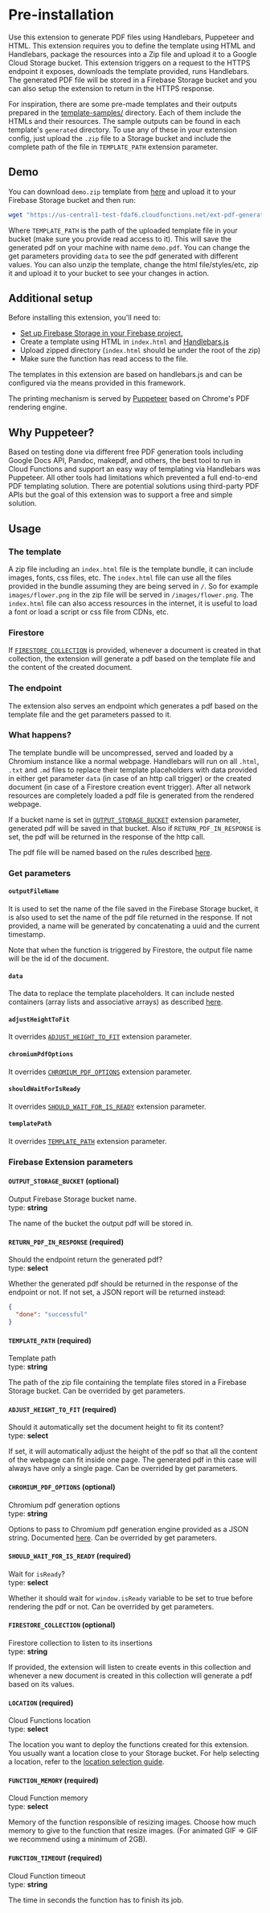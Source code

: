# Pre-installation

Use this extension to generate PDF files using Handlebars, Puppeteer and HTML. This extension requires you to define the template using HTML and Handlebars, package the resources into a Zip file and upload it to a Google Cloud Storage bucket. This extension triggers on a request to the HTTPS endpoint it exposes, downloads the template provided, runs Handlebars. The generated PDF file will be stored in a Firebase Storage bucket and you can also setup the extension to return in the HTTPS response.

For inspiration, there are some pre-made templates and their outputs prepared in the [template-samples/](https://github.com/sassanh/template-to-pdf/tree/main/template-samples) directory. Each of them include the HTMLs and their resources. The sample outputs can be found in each template's `generated` directory. To use any of these in your extension config, just upload the `.zip` file to a Storage bucket and include the complete path of the file in `TEMPLATE_PATH` extension parameter.

## Demo

You can download `demo.zip` template from [here](https://github.com/sassanh/template-to-pdf/tree/main/template-samples) and upload it to your Firebase Storage bucket and then run:

```bash
wget "https://us-central1-test-fdaf6.cloudfunctions.net/ext-pdf-generator-hipn-executePdfGenerator?templatePath=<TEMPLATE_PATH>&chromiumPdfOptions[format]=a5&chromiumPdfOptions[printBackground]=true&adjustHeightToFit=no&data[text]=Lorem ipsum dolor sit amet consectetur adipisicing elit.&data[flag]=OK&data[articles][0][title]=ABCD&data[articles][0][content]=Abcd content&data[articles][1][title]=EFGH&data[articles][1][content]=Efgh content&data[articles][2][title]=IJKL&data[articles][2][content]=Ijkl content&data[articles][3][title]=MNOP&data[articles][3][content]=Mnop content&data[articles][4][title]=QRST&data[articles][4][content]=Qrst content&data[colors][warm][0]=Red&data[colors][warm][1]=Yellow&data[colors][warm][2]=Orange&data[colors][cold][0]=Green&data[colors][cold][1]=Blue&data[colors][cold][2]=Gray&data[info][Age]=38&data[info][Name]=John Doe&data[info][Birthday]=1985%2F20%2F06&data[info][Address]=Silicon Valley" -O demo.pdf
```

Where `TEMPLATE_PATH` is the path of the uploaded template file in your bucket (make sure you provide read access to it). This will save the generated pdf on your machine with name `demo.pdf`. You can change the get parameters providing `data` to see the pdf generated with different values. You can also unzip the template, change the html file/styles/etc, zip it and upload it to your bucket to see your changes in action.

## Additional setup

Before installing this extension, you'll need to:

- [Set up Firebase Storage in your Firebase project.](https://firebase.google.com/docs/storage)
- Create a template using HTML in `index.html` and [Handlebars.js](https://handlebarsjs.com)
- Upload zipped directory (`index.html` should be under the root of the zip)
- Make sure the function has read access to the file.

The templates in this extension are based on handlebars.js and can be configured via the means provided in this framework.

The printing mechanism is served by [Puppeteer](https://pptr.dev/) based on Chrome's PDF rendering engine.

## Why Puppeteer?

Based on testing done via different free PDF generation tools including Google Docs API, Pandoc, makepdf, and others, the best tool to run in Cloud Functions and support an easy way of templating via Handlebars was Puppeteer. All other tools had limitations which prevented a full end-to-end PDF templating solution. There are potential solutions using third-party PDF APIs but the goal of this extension was to support a free and simple solution.

## Usage

### The template

A zip file including an `index.html` file is the template bundle, it can include images, fonts, css files, etc. The `index.html` file can use all the files provided in the bundle assuming they are being served in `/`. So for example `images/flower.png` in the zip file will be served in `/images/flower.png`. The `index.html` file can also access resources in the internet, it is useful to load a font or load a script or css file from CDNs, etc.

### Firestore

If [`FIRESTORE_COLLECTION`](#firestorecollection-optional) is provided, whenever a document is created in that collection, the extension will generate a pdf based on the template file and the content of the created document.

### The endpoint

The extension also serves an endpoint which generates a pdf based on the template file and the get parameters passed to it.

### What happens?

The template bundle will be uncompressed, served and loaded by a Chromium instance like a normal webpage. Handlebars will run on all `.html`, `.txt` and `.md` files to replace their template placeholders with data provided in either get parameter `data` (in case of an http call trigger) or the created document (in case of a Firestore creation event trigger). After all network resources are completely loaded a pdf file is generated from the rendered webpage.

If a bucket name is set in [`OUTPUT_STORAGE_BUCKET`](#outputstoragebucket-optional) extension parameter, generated pdf will be saved in that bucket. Also if `RETURN_PDF_IN_RESPONSE` is set, the pdf will be returned in the response of the http call.

The pdf file will be named based on the rules described [here](#outputfilename).

### Get parameters

#### `outputFileName`

It is used to set the name of the file saved in the Firebase Storage bucket, it is also used to set the name of the pdf file returned in the response.
If not provided, a name will be generated by concatenating a uuid and the current timestamp.

Note that when the function is triggered by Firestore, the output file name will be the id of the document.

#### `data`

The data to replace the template placeholders. It can include nested containers (array lists and associative arrays) as described [here](https://www.npmjs.com/package/qs).

#### `adjustHeightToFit`

It overrides [`ADJUST_HEIGHT_TO_FIT`](#adjustheighttofit-required) extension parameter.

#### `chromiumPdfOptions`

It overrides [`CHROMIUM_PDF_OPTIONS`](#chromiumpdfoptions-optional) extension parameter.

#### `shouldWaitForIsReady`

It overrides [`SHOULD_WAIT_FOR_IS_READY`](#shouldwaitforisready-required) extension parameter.

#### `templatePath`

It overrides [`TEMPLATE_PATH`](#templatepath-required) extension parameter.

### Firebase Extension parameters

#### `OUTPUT_STORAGE_BUCKET` (optional)

Output Firebase Storage bucket name.<br/>
type: **string**

The name of the bucket the output pdf will be stored in.

#### `RETURN_PDF_IN_RESPONSE` (required)

Should the endpoint return the generated pdf?<br/>
type: **select**

Whether the generated pdf should be returned in the response of the endpoint or not. If not set, a JSON report will be returned instead:

```json
{
  "done": "successful"
}
```

#### `TEMPLATE_PATH` (required)

Template path<br/>
type: **string**

The path of the zip file containing the template files stored in a Firebase Storage bucket. Can be overrided by get parameters.

#### `ADJUST_HEIGHT_TO_FIT` (required)

Should it automatically set the document height to fit its content?<br/>
type: **select**

If set, it will automatically adjust the height of the pdf so that all the content of the webpage can fit inside one page. The generated pdf in this case will always have only a single page. Can be overrided by get parameters.

#### `CHROMIUM_PDF_OPTIONS` (optional)

Chromium pdf generation options<br/>
type: **string**

Options to pass to Chromium pdf generation engine provided as a JSON string. Documented [here](https://www.puppeteersharp.com/api/PuppeteerSharp.PdfOptions.html). Can be overrided by get parameters.

#### `SHOULD_WAIT_FOR_IS_READY` (required)

Wait for `isReady`?<br/>
type: **select**

Whether it should wait for `window.isReady` variable to be set to true before rendering the pdf or not. Can be overrided by get parameters.

#### `FIRESTORE_COLLECTION` (optional)

Firestore collection to listen to its insertions<br/>
type: **string**

If provided, the extension will listen to create events in this collection and whenever a new document is created in this collection will generate a pdf based on its values.

#### `LOCATION` (required)

Cloud Functions location<br/>
type: **select**

The location you want to deploy the functions created for this extension. You usually want a location close to your Storage bucket. For help selecting a location, refer to the [location selection guide](https://firebase.google.com/docs/functions/locations).

#### `FUNCTION_MEMORY` (required)

Cloud Function memory<br/>
type: **select**

Memory of the function responsible of resizing images. Choose how much memory to give to the function that resize images. (For animated GIF => GIF we recommend using a minimum of 2GB).

#### `FUNCTION_TIMEOUT` (required)

Cloud Function timeout<br/>
type: **string**

The time in seconds the function has to finish its job.
